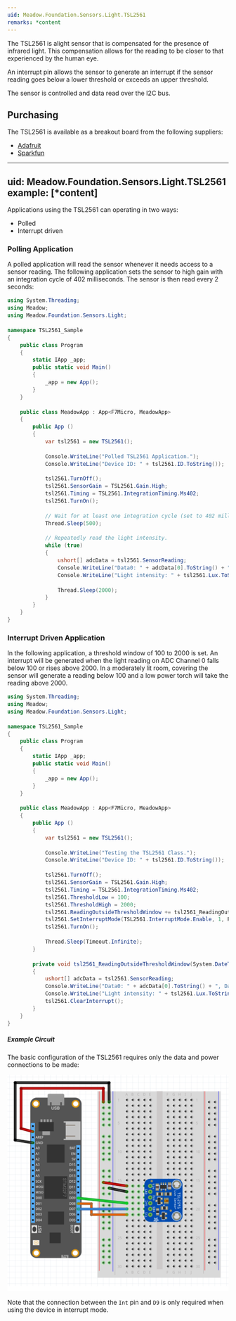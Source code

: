 ```yaml
---
uid: Meadow.Foundation.Sensors.Light.TSL2561
remarks: *content
---
```


The TSL2561 is alight sensor that is compensated for the presence of infrared light.  This compensation allows for the reading to be closer to that experienced by the human eye.

An interrupt pin allows the sensor to generate an interrupt if the sensor reading goes below a lower threshold or exceeds an upper threshold.

The sensor is controlled and data read over the I2C bus.

## Purchasing

The TSL2561 is available as a breakout board from the following suppliers:

* [Adafruit](https://www.adafruit.com/product/439)
* [Sparkfun](https://www.sparkfun.com/products/12055)

---
uid: Meadow.Foundation.Sensors.Light.TSL2561
example: [*content]
---

Applications using the TSL2561 can operating in two ways:

* Polled
* Interrupt driven

### Polling Application

A polled application will read the sensor whenever it needs access to a sensor reading.  The following application sets the sensor to high gain with an integration cycle of 402 milliseconds.  The sensor is then read every 2 seconds:

```csharp
using System.Threading;
using Meadow;
using Meadow.Foundation.Sensors.Light;

namespace TSL2561_Sample
{
    public class Program
    {
        static IApp _app; 
        public static void Main()
        {
            _app = new App();
        }
    }
    
    public class MeadowApp : App<F7Micro, MeadowApp>
    {
        public App ()
        {
            var tsl2561 = new TSL2561();

            Console.WriteLine("Polled TSL2561 Application.");
            Console.WriteLine("Device ID: " + tsl2561.ID.ToString());
            
            tsl2561.TurnOff();
            tsl2561.SensorGain = TSL2561.Gain.High;
            tsl2561.Timing = TSL2561.IntegrationTiming.Ms402;
            tsl2561.TurnOn();
            
            // Wait for at least one integration cycle (set to 402 milliseconds above).
            Thread.Sleep(500);

            // Repeatedly read the light intensity.
            while (true)
            {
                ushort[] adcData = tsl2561.SensorReading;
                Console.WriteLine("Data0: " + adcData[0].ToString() + ", Data1: " + adcData[1].ToString());
                Console.WriteLine("Light intensity: " + tsl2561.Lux.ToString());

                Thread.Sleep(2000);
            }
        }
    }
}
```

### Interrupt Driven Application

In the following application, a threshold window of 100 to 2000 is set.  An interrupt will be generated when the light reading on ADC Channel 0 falls below 100 or rises above 2000.  In a moderately lit room, covering the sensor will generate a reading below 100 and a low power torch will take the reading above 2000.

```csharp
using System.Threading;
using Meadow;
using Meadow.Foundation.Sensors.Light;

namespace TSL2561_Sample
{
    public class Program
    {
        static IApp _app; 
        public static void Main()
        {
            _app = new App();
        }
    }
    
    public class MeadowApp : App<F7Micro, MeadowApp>
    {
        public App ()
        {
            var tsl2561 = new TSL2561();

            Console.WriteLine("Testing the TSL2561 Class.");
            Console.WriteLine("Device ID: " + tsl2561.ID.ToString());

            tsl2561.TurnOff();
            tsl2561.SensorGain = TSL2561.Gain.High;
            tsl2561.Timing = TSL2561.IntegrationTiming.Ms402;
            tsl2561.ThresholdLow = 100;
            tsl2561.ThresholdHigh = 2000;
            tsl2561.ReadingOutsideThresholdWindow += tsl2561_ReadingOutsideThresholdWindow;
            tsl2561.SetInterruptMode(TSL2561.InterruptMode.Enable, 1, Pins.GPIO_PIN_D7);
            tsl2561.TurnOn();

            Thread.Sleep(Timeout.Infinite);
        }

        private void tsl2561_ReadingOutsideThresholdWindow(System.DateTime time)
        {
            ushort[] adcData = tsl2561.SensorReading;
            Console.WriteLine("Data0: " + adcData[0].ToString() + ", Data1: " + adcData[1].ToString());
            Console.WriteLine("Light intensity: " + tsl2561.Lux.ToString());
            tsl2561.ClearInterrupt();
        }
    }
}
```

##### Example Circuit

The basic configuration of the TSL2561 requires only the data and power connections to be made:

![](../../API_Assets/Meadow.Foundation.Sensors.Light.TSL2561/TSL2561.svg)

Note that the connection between the `Int` pin and `D9` is only required when using the device in interrupt mode.